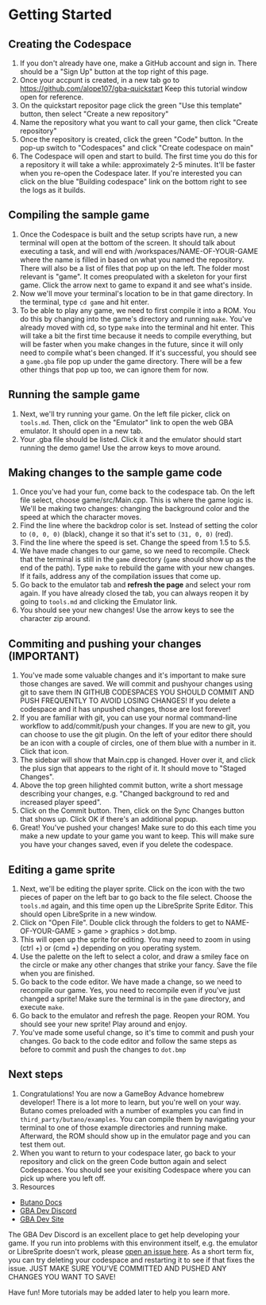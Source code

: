 # Getting Started
## Creating the Codespace
1. If you don't already have one, make a GitHub account and sign in. There should be a "Sign Up" button at the top right of this page.
1. Once your accpunt is created, in a new tab go to https://github.com/alope107/gba-quickstart Keep this tutorial window open for reference.
1. On the quickstart repositor page click the green "Use this template" button, then select "Create a new repository"
1. Name the repository what you want to call your game, then click "Create repository"
1. Once the repository is created, click the green "Code" button. In the pop-up switch to "Codespaces" and click "Create codespace on main"
1. The Codespace will open and start to build. The first time you do this for a repository it will take a while: approximately 2-5 minutes. It'll be faster when you re-open the Codespace later. If you're interested you can click on the blue "Building codespace" link on the bottom right to see the logs as it builds.
## Compiling the sample game
1. Once the Codespace is built and the setup scripts have run, a new terminal will open at the bottom of the screen. It should talk about executing a task, and will end with /workspaces/NAME-OF-YOUR-GAME where the name is filled in based on what you named the repository. There will also be a list of files that pop up on the left. The folder most relevant is "game". It comes preopulated with a skeleton for your first game. Click the arrow next to game to expand it and see what's inside.
1. Now we'll move your terminal's location to be in that game directory. In the terminal, type `cd game` and hit enter.
1. To be able to play any game, we need to first compile it into a ROM. You do this by changing into the game's directory and running `make`. You've already moved with cd, so type `make` into the terminal and hit enter. This will take a bit the first time because it needs to compile everything, but will be faster when you make changes in the future, since it will only need to compile what's been changed. If it's successful, you should see a `game.gba` file pop up under the game directory. There will be a few other things that pop up too, we can ignore them for now.
## Running the sample game
1. Next, we'll try running your game. On the left file picker, click on `tools.md`. Then, click on the "Emulator" link to open the web GBA emulator. It should open in a new tab.
1. Your .gba file should be listed. Click it and the emulator should start running the demo game! Use the arrow keys to move around.
## Making changes to the sample game code
1. Once you've had your fun, come back to the codespace tab. On the left file select, choose game/src/Main.cpp. This is where the game logic is. We'll be making two changes: changing the background color and the speed at which the character moves.
1. Find the line where the backdrop color is set. Instead of setting the color to `(0, 0, 0)` (black), change it so that it's set to `(31, 0, 0)` (red).
1. Find the line where the speed is set. Change the speed from 1.5 to 5.5.
1. We have made changes to our game, so we need to recompile. Check that the terminal is still in the `game` directory (`game` should show up as the end of the path). Type `make` to rebuild the game with your new changes. If it fails, address any of the compilation issues that come up.
1. Go back to the emulator tab and **refresh the page** and select your rom again. If you have already closed the tab, you can always reopen it by going to `tools.md` and clicking the Emulator link.
1. You should see your new changes! Use the arrow keys to see the character zip around.
## Commiting and pushing your changes (IMPORTANT)
1. You've made some valuable changes and it's important to make sure those changes are saved. We will commit and pushyour changes using git to save them IN GITHUB CODESPACES YOU SHOULD COMMIT AND PUSH FREQUENTLY TO AVOID LOSING CHANGES! If you delete a codespace and it has unpushed changes, those are lost forever!
1. If you are familiar with git, you can use your normal command-line workflow to add/commit/push your changes. If you are new to git, you can choose to use the git plugin. On the left of your editor there should be an icon with a couple of circles, one of them blue with a number in it. Click that icon.
1. The sidebar will show that Main.cpp is changed. Hover over it, and click the plus sign that appears to the right of it. It should move to "Staged Changes".
1. Above the top green hilighted commit button, write a short message describing your changes, e.g. "Changed background to red and increased player speed".
1. Click on the Commit button. Then, click on the Sync Changes button that shows up. Click OK if there's an additional popup.
1. Great! You've pushed your changes! Make sure to do this each time you make a new update to your game you want to keep. This will make sure you have your changes saved, even if you delete the codespace.
## Editing a game sprite
1. Next, we'll be editing the player sprite. Click on the icon with the two pieces of paper on the left bar to go back to the file select. Choose the `tools.md` again, and this time open up the LibreSprite Sprite Editor. This should open LibreSprite in a new window.
1. Click on "Open File". Double click through the folders to get to NAME-OF-YOUR-GAME > game > graphics > dot.bmp.
1. This will open up the sprite for editing. You may need to zoom in using (ctrl +) or (cmd +) depending on you operating system.
1. Use the palette on the left to select a color, and draw a smiley face on the circle or make any other changes that strike your fancy. Save the file when you are finished.
1. Go back to the code editor. We have made a change, so we need to recompile our game. Yes, you need to recompile even if you've just changed a sprite! Make sure the terminal is in the `game` directory, and execute `make`.
1. Go back to the emulator and refresh the page. Reopen your ROM. You should see your new sprite! Play around and enjoy.
1. You've made some useful change, so it's time to commit and push your changes. Go back to the code editor and follow the same steps as before to commit and push the changes to `dot.bmp`
## Next steps
1. Congratulations! You are now a GameBoy Advance homebrew developer! There is a lot more to learn, but you're well on your way. Butano comes preloaded with a number of examples you can find in `third_party/butano/examples`. You can compile them by navigating your terminal to one of those example directories and running make. Afterward, the ROM should show up in the emulator page and you can test them out.
1. When you want to return to your codespace later, go back to your repository and click on the green Code button again and select Codespaces. You should see your exisiting Codespace where you can pick up where you left off.
1. Resources
- [Butano Docs](https://gvaliente.github.io/butano/)
- [GBA Dev Discord](https://discord.gg/ctGSNxRkg2)
- [GBA Dev Site](https://gbadev.net/)

The GBA Dev Discord is an excellent place to get help developing your game. If you run into problems with this environment itself, e.g. the emulator or LibreSprite doesn't work, please [open an issue here](https://github.com/alope107/gba-quickstart/issues). As a short term fix, you can try deleting your codespace and restarting it to see if that fixes the issue. JUST MAKE SURE YOU'VE COMMITTED AND PUSHED ANY CHANGES YOU WANT TO SAVE!

Have fun! More tutorials may be added later to help you learn more.

